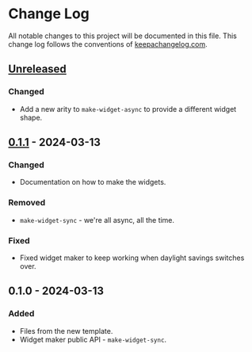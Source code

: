 # Change Log
All notable changes to this project will be documented in this file. This change log follows the conventions of [keepachangelog.com](http://keepachangelog.com/).

## [Unreleased]
### Changed
- Add a new arity to `make-widget-async` to provide a different widget shape.

## [0.1.1] - 2024-03-13
### Changed
- Documentation on how to make the widgets.

### Removed
- `make-widget-sync` - we're all async, all the time.

### Fixed
- Fixed widget maker to keep working when daylight savings switches over.

## 0.1.0 - 2024-03-13
### Added
- Files from the new template.
- Widget maker public API - `make-widget-sync`.

[Unreleased]: https://sourcehost.site/your-name/untitled/compare/0.1.1...HEAD
[0.1.1]: https://sourcehost.site/your-name/untitled/compare/0.1.0...0.1.1
